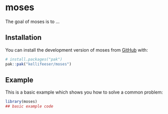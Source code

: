 
# moses

<!-- badges: start -->
<!-- badges: end -->

The goal of moses is to ...

## Installation

You can install the development version of moses from [GitHub](https://github.com/) with:

``` r
# install.packages("pak")
pak::pak("kellifeeser/moses")
```

## Example

This is a basic example which shows you how to solve a common problem:

``` r
library(moses)
## basic example code
```

